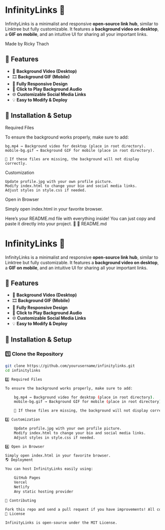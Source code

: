 # InfinityLinks 🌌

InfinityLinks is a minimalist and responsive **open-source link hub**, similar to Linktree but fully customizable. It features a **background video on desktop**, a **GIF on mobile**, and an intuitive UI for sharing all your important links. 

Made by Ricky Thach

## 🚀 Features
- 🎥 **Background Video (Desktop)**
- 🎞 **Background GIF (Mobile)**
- 📱 **Fully Responsive Design**
- 🎵 **Click to Play Background Audio**
- 🌐 **Customizable Social Media Links**
- 💡 **Easy to Modify & Deploy**

## 🔧 Installation & Setup

Required Files

To ensure the background works properly, make sure to add:

    bg.mp4 → Background video for desktop (place in root directory).
    mobile-bg.gif → Background GIF for mobile (place in root directory).

    🚨 If these files are missing, the background will not display correctly.

Customization

    Update profile.jpg with your own profile picture.
    Modify index.html to change your bio and social media links.
    Adjust styles in style.css if needed.

Open in Browser

Simply open index.html in your favorite browser.

Here’s your README.md file with everything inside! You can just copy and paste it directly into your project. 🚀
📜 README.md

# InfinityLinks 🌌

InfinityLinks is a minimalist and responsive **open-source link hub**, similar to Linktree but fully customizable. It features a **background video on desktop**, a **GIF on mobile**, and an intuitive UI for sharing all your important links.

## 🚀 Features
- 🎥 **Background Video (Desktop)**
- 🎞 **Background GIF (Mobile)**
- 📱 **Fully Responsive Design**
- 🎵 **Click to Play Background Audio**
- 🌐 **Customizable Social Media Links**
- 💡 **Easy to Modify & Deploy**

## 🔧 Installation & Setup
### 1️⃣ **Clone the Repository**
```sh
git clone https://github.com/yourusername/infinitylinks.git
cd infinitylinks

2️⃣ Required Files

To ensure the background works properly, make sure to add:

    bg.mp4 → Background video for desktop (place in root directory).
    mobile-bg.gif → Background GIF for mobile (place in root directory).

    🚨 If these files are missing, the background will not display correctly.

3️⃣ Customization

    Update profile.jpg with your own profile picture.
    Modify index.html to change your bio and social media links.
    Adjust styles in style.css if needed.

4️⃣ Open in Browser

Simply open index.html in your favorite browser.
🌎 Deployment

You can host InfinityLinks easily using:

    GitHub Pages
    Vercel
    Netlify
    Any static hosting provider

🤝 Contributing

Fork this repo and send a pull request if you have improvements! All contributions are welcome.
📜 License

InfinityLinks is open-source under the MIT License.
